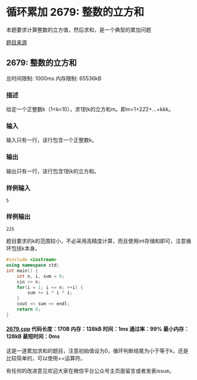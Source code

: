 # 循环累加 2679: 整数的立方和

本题要求计算整数的立方值，然后求和，是一个典型的累加问题

[题目来源](http://bailian.openjudge.cn/practice/2679/)

## 2679: 整数的立方和

总时间限制: 1000ms    内存限制: 65536kB

### 描述

给定一个正整数k（1<k<10），求1到k的立方和m。即m=1+2*2*2+…+k*k*k。

### 输入

输入只有一行，该行包含一个正整数k。

### 输出

输出只有一行，该行包含1到k的立方和。

### 样例输入
```
5
```
### 样例输出
```
225
```
题目要求的k的范围较小，不必采用高精度计算，而且使用int存储和即可，注意循环包括k本身。
```cpp
#include <iostream>
using namespace std;
int main() {
	int n, i, sum = 0;
	cin >> n;
	for(i = 1; i <= n; ++i) {
		sum += i * i * i;
	}
	cout << sum << endl;
	return 0;
}
```
#### [2679.cpp](https://github.com/Ienu/ExerciseEveryday/blob/master/Code/2600-2699/2679.cpp) 代码长度：170B 内存：128kB 时间：1ms 通过率：99% 最小内存：128kB  最短时间：0ms

这是一道累加求和的题目，注意初始值设为0，循环判断结尾为小于等于k，还是比较简单的，可以使用+=运算符。

有任何的改进意见欢迎大家在微信平台公众号主页面留言或者发表issue。

